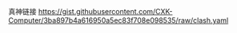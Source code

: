 真神链接  https://gist.githubusercontent.com/CXK-Computer/3ba897b4a616950a5ec83f708e098535/raw/clash.yaml
